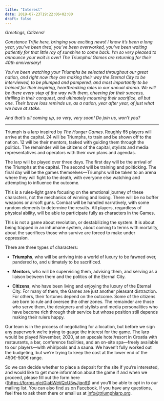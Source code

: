 ```yaml
---
title: "Interest"
date: 2019-07-23T19:22:06+02:00
draft: false
---
```


*Greetings, Citizens!*

*Constance Trifle here, bringing you exciting news! I know it’s been a long year, you’ve been tired, you’ve been overworked, you’ve been waiting patiently for that little ray of sunshine to come back. I’m so very pleased to announce your wait is over! The Triumphal Games are returning for their 40th anniversary!*

*You’ve been watching your Triumphs be selected throughout our great nation, and right now they are making their way the Eternal City to be interviewed, to be plumped and pampered, and most importantly to be trained for their inspiring, heartbreaking roles in our annual drama. We will be there every step of the way with them, cheering for their success, thrilling in their conquest, and ultimately mourning their sacrifice, all but one. Their brave loss reminds us, as a nation, year after year, of just what we have at stake.*

*And that’s all coming up, so very, very soon! Do join us, won’t you?*

<hr>

Triumph is a larp inspired by *The Hunger Games*. Roughly 65 players will arrive at the capital. 24 will be Triumphs, to train and be shown off to the nation. 12 will be their mentors, tasked with guiding them through the politics. The remainder will be citizens of the capital, stylists and media representatives and operators with their own plans and agendas.

The larp will be played over three days. The first day will be the arrival of the Triumphs at the capital. The second will be training and politicking. The final day will be the games themselves—Triumphs will be taken to an arena where they will fight to the death, with everyone else watching and attempting to influence the outcome.

This is a rules-light game focusing on the emotional journey of these characters, not the mechanics of winning and losing. There will be no boffer weapons or airsoft guns. Combat will be handled narratively, with some random elements to determine the results. All players, regardless of physical ability, will be able to participate fully as characters in the Games.

This is not a game about revolution, or destabilizing the system. It is about being trapped in an inhumane system, about coming to terms with mortality, about the sacrifices those who survive are forced to make under oppression.

There are three types of characters:

* **Triumphs**, who will be arriving into a world of luxury to be fawned over, pandered to, and ultimately to be sacrificed.

* **Mentors**, who will be supervising them, advising them, and serving as a liaison between them and the politics of the Eternal City.

* **Citizens**, who have been living and enjoying the luxury of the Eternal City. For many of them, the Games are just another pleasant distraction. For others, their fortunes depend on the outcome. Some of the citizens are born to rule and oversee the other zones. The remainder are those who serve them, the designers and stylists and media personalities who have become rich through their service but whose position still depends making their rulers happy.

Our team is in the process of negotiating for a location, but before we sign any paperwork we’re trying to gauge the interest for the game. The larp would be played November, 2020, at an upscale hotel/resort in Croatia with restaurants, a bar, conference facilities, and an on-site spa—freely available to our players—with whirlpools and a sauna. We haven’t fully worked out the budgeting, but we’re trying to keep the cost at the lower end of the 450€-500€ range.

So we can decide whether to place a deposit for the site if you’re interested, and would like to get more information about the game if and when we proceed, please fill out the form here ([https://forms.gle/GiabWeVQcU5wJjqq9]) and you’ll be able to opt in to our mailing list. You can also [find us on Facebook](https://www.facebook.com/triumphlarp). If you have any questions, feel free to ask them there or email us at [info@triumphlarp.org](mailto:info@triumphlarp.org).
